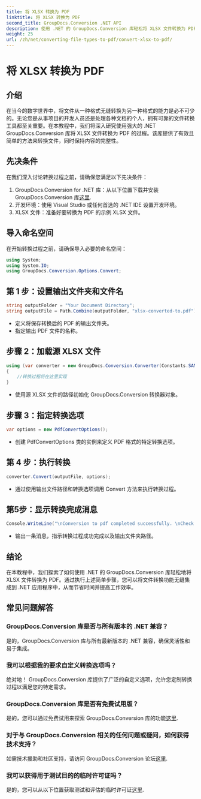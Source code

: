 ```yaml
---
title: 将 XLSX 转换为 PDF
linktitle: 将 XLSX 转换为 PDF
second_title: GroupDocs.Conversion .NET API
description: 使用 .NET 的 GroupDocs.Conversion 库轻松将 XLSX 文件转换为 PDF。无缝集成、可定制选项和无可挑剔的结果。
weight: 25
url: /zh/net/converting-file-types-to-pdf/convert-xlsx-to-pdf/
---
```


# 将 XLSX 转换为 PDF

## 介绍
在当今的数字世界中，将文件从一种格式无缝转换为另一种格式的能力是必不可少的。无论您是从事项目的开发人员还是处理各种文档的个人，拥有可靠的文件转换工具都至关重要。在本教程中，我们将深入研究使用强大的 .NET GroupDocs.Conversion 库将 XLSX 文件转换为 PDF 的过程。该库提供了有效且简单的方法来转换文件，同时保持内容的完整性。
## 先决条件
在我们深入讨论转换过程之前，请确保您满足以下先决条件：
1.  GroupDocs.Conversion for .NET 库：从以下位置下载并安装 GroupDocs.Conversion 库[这里](https://releases.groupdocs.com/conversion/net/).
2. 开发环境：使用 Visual Studio 或任何首选的 .NET IDE 设置开发环境。
3. XLSX 文件：准备好要转换为 PDF 的示例 XLSX 文件。

## 导入命名空间
在开始转换过程之前，请确保导入必要的命名空间：
```csharp
using System;
using System.IO;
using GroupDocs.Conversion.Options.Convert;
```
## 第 1 步：设置输出文件夹和文件名
```csharp
string outputFolder = "Your Document Directory";
string outputFile = Path.Combine(outputFolder, "xlsx-converted-to.pdf");
```
- 定义将保存转换后的 PDF 的输出文件夹。
- 指定输出 PDF 文件的名称。
## 步骤 2：加载源 XLSX 文件
```csharp
using (var converter = new GroupDocs.Conversion.Converter(Constants.SAMPLE_XLSX))
{
    //转换过程将在这里实现
}
```
- 使用源 XLSX 文件的路径初始化 GroupDocs.Conversion 转换器对象。
## 步骤 3：指定转换选项
```csharp
var options = new PdfConvertOptions();
```
- 创建 PdfConvertOptions 类的实例来定义 PDF 格式的特定转换选项。
## 第 4 步：执行转换
```csharp
converter.Convert(outputFile, options);
```
- 通过使用输出文件路径和转换选项调用 Convert 方法来执行转换过程。
## 第5步：显示转换完成消息
```csharp
Console.WriteLine("\nConversion to pdf completed successfully. \nCheck output in {0}", outputFolder);
```
- 输出一条消息，指示转换过程成功完成以及输出文件夹路径。

## 结论
在本教程中，我们探索了如何使用 .NET 的 GroupDocs.Conversion 库轻松地将 XLSX 文件转换为 PDF。通过执行上述简单步骤，您可以将文件转换功能无缝集成到 .NET 应用程序中，从而节省时间并提高工作效率。
## 常见问题解答
### GroupDocs.Conversion 库是否与所有版本的 .NET 兼容？
是的，GroupDocs.Conversion 库与所有最新版本的 .NET 兼容，确保灵活性和易于集成。
### 我可以根据我的要求自定义转换选项吗？
绝对地！ GroupDocs.Conversion 库提供了广泛的自定义选项，允许您定制转换过程以满足您的特定需求。
### GroupDocs.Conversion 库是否有免费试用版？
是的，您可以通过免费试用来探索 GroupDocs.Conversion 库的功能[这里](https://releases.groupdocs.com/).
### 对于与 GroupDocs.Conversion 相关的任何问题或疑问，如何获得技术支持？
如需技术援助和社区支持，请访问 GroupDocs.Conversion 论坛[这里](https://forum.groupdocs.com/c/conversion/11).
### 我可以获得用于测试目的的临时许可证吗？
是的，您可以从以下位置获取测试和评估的临时许可证[这里](https://purchase.groupdocs.com/temporary-license/).